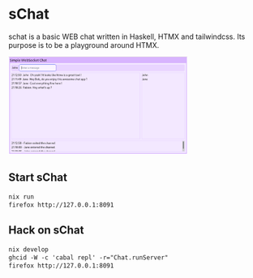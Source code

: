 # sChat

schat is a basic WEB chat written in Haskell, HTMX and tailwindcss.
Its purpose is to be a playground around HTMX.

<img src="assets/schat.png" width="70%" height="70%" />

## Start sChat

```
nix run
firefox http://127.0.0.1:8091
```

## Hack on sChat

```Shell
nix develop
ghcid -W -c 'cabal repl' -r="Chat.runServer"
firefox http://127.0.0.1:8091
```

